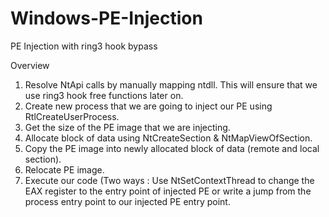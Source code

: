 # Windows-PE-Injection
PE Injection with ring3 hook bypass

Overview
1. Resolve NtApi calls by manually mapping ntdll. This will ensure that we use ring3 hook free functions later on.
2. Create new process that we are going to inject our PE using RtlCreateUserProcess.
3. Get the size of the PE image that we are injecting.
4. Allocate block of data using NtCreateSection & NtMapViewOfSection.
5. Copy the PE image into newly allocated block of data (remote and local section).
6. Relocate PE image.
7. Execute our code (Two ways : Use NtSetContextThread to change the EAX register to the entry point of injected PE or write a jump from the process entry point to our injected PE entry point.
